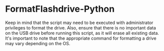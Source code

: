 # FormatFlashdrive-Python
Keep in mind that the script may need to be executed with administrator privileges to format the drive. Also, ensure that there is no important data on the USB drive before running this script, as it will erase all existing data.  It's important to note that the appropriate command for formatting a drive may vary depending on the OS.

